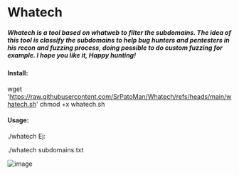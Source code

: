 # Whatech

##### Whatech is a tool based on whatweb to filter the subdomains. The idea of this tool is classify the subdomains to help bug hunters and pentesters in his recon and fuzzing process, doing possible to do custom fuzzing for example. I hope you like it, Happy hunting!

#### Install:

wget 'https://raw.githubusercontent.com/SrPatoMan/Whatech/refs/heads/main/whatech.sh'
chmod +x whatech.sh

#### Usage:

./whatech <DOMAIN LIST> Ej:

./whatech subdomains.txt



![image](https://github.com/user-attachments/assets/665baf9c-22e6-41c6-8c08-098f729148ff)


